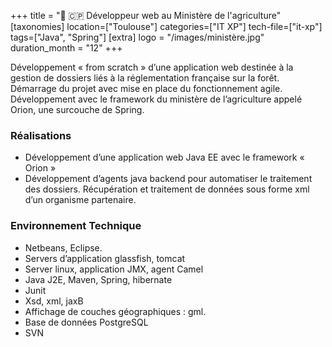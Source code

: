 +++
title = "🌱 🇨🇵 Développeur web au Ministère de l'agriculture"
[taxonomies]
location=["Toulouse"]
categories=["IT XP"]
tech-file=["it-xp"]
tags=["Java", "Spring"]
[extra]
logo = "/images/ministère.jpg"
duration_month = "12"
+++

Développement « from scratch » d’une application web destinée à la gestion de dossiers liés à la réglementation française sur la forêt. Démarrage du projet avec mise en place du fonctionnement agile. Développement avec le framework du ministère de l’agriculture appelé Orion, une surcouche de Spring.

<!-- more -->

### Réalisations

- Développement d’une application web Java EE avec le framework « Orion »
- Développement d’agents java backend pour automatiser le traitement des dossiers. Récupération et traitement de données sous forme xml d’un organisme partenaire.

### Environnement Technique

- Netbeans, Eclipse.
- Servers d’application glassfish, tomcat
- Server linux, application JMX, agent Camel
- Java J2E, Maven, Spring, hibernate
- Junit
- Xsd, xml, jaxB
- Affichage de couches géographiques : gml.
- Base de données PostgreSQL
- SVN
